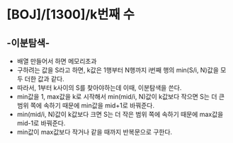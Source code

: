 # [BOJ]/[1300]/k번째 수

## -이분탐색-

* 배열 만들어서 하면 메모리초과
* 구하려는 값을 S라고 하면, k값은 1행부터 N행까지 i번째 행의 min(S/i, N)값을 모두 더한 값과 같다.
* 따라서, 1부터 k사이의 S를 찾아야하는데 이때, 이분탐색을 쓴다.
* min값을 1, max값을 k로 시작해서 min(mid/i, N)값이 k값보다 작으면 S는 더 큰 범위 쪽에 속하기 때문에 min값을 mid+1로 바꿔준다.
* min(mid/i, N)값이 k값보다 크면 S는 더 작은 범위 쪽에 속하기 때문에 max값을 mid-1로 바꿔준다. 
* min값이 max값보다 작거나 같을 때까지 반복문으로 구한다.



